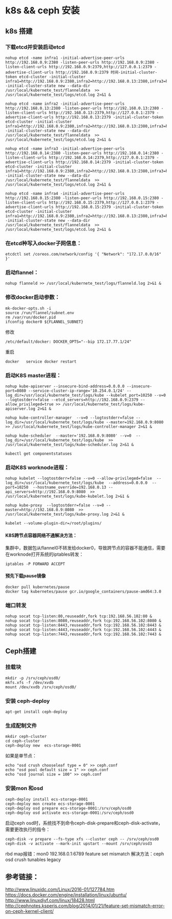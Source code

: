 # k8s && ceph 安装

## k8s 搭建

### 下载etcd并安装启动etcd
```
nohup etcd -name infra1 -initial-advertise-peer-urls http://192.168.0.9:2380 -listen-peer-urls http://192.168.0.9:2380 -listen-client-urls http://192.168.0.9:2379,http://127.0.0.1:2379 -advertise-client-urls http://192.168.0.9:2379 时间-initial-cluster-token etcd-cluster -initial-cluster infra1=http://192.168.0.9:2380,infra2=http://192.168.0.13:2380,infra3=http://192.168.0.14:2380,infra4=http://192.168.0.15:2380 -initial-cluster-state new --data-dir /usr/local/kubernete_test/flanneldata  >> /usr/local/kubernete_test/logs/etcd.log 2>&1 &
```
```
nohup etcd -name infra2 -initial-advertise-peer-urls http://192.168.0.13:2380 -listen-peer-urls http://192.168.0.13:2380 -listen-client-urls http://192.168.0.13:2379,http://127.0.0.1:2379 -advertise-client-urls http://192.168.0.13:2379 -initial-cluster-token etcd-cluster -initial-cluster infra1=http://192.168.0.9:2380,infra2=http://192.168.0.13:2380,infra3=http://192.168.0.14:2380,infra4=http://192.168.0.15:2380 -initial-cluster-state new --data-dir /usr/local/kubernete_test/flanneldata  >> /usr/local/kubernete_test/logs/etcd.log 2>&1 &
```
```
nohup etcd -name infra3 -initial-advertise-peer-urls http://192.168.0.14:2380 -listen-peer-urls http://192.168.0.14:2380 -listen-client-urls http://192.168.0.14:2379,http://127.0.0.1:2379 -advertise-client-urls http://192.168.0.14:2379 -initial-cluster-token etcd-cluster -initial-cluster infra1=http://192.168.0.9:2380,infra2=http://192.168.0.13:2380,infra3=http://192.168.0.14:2380,infra4=http://192.168.0.15:2380 -initial-cluster-state new --data-dir /usr/local/kubernete_test/flanneldata  >> /usr/local/kubernete_test/logs/etcd.log 2>&1 &
```
```
nohup etcd -name infra4 -initial-advertise-peer-urls http://192.168.0.15:2380 -listen-peer-urls http://192.168.0.15:2380 -listen-client-urls http://192.168.0.15:2379,http://127.0.0.1:2379 -advertise-client-urls http://192.168.0.15:2379 -initial-cluster-token etcd-cluster -initial-cluster infra1=http://192.168.0.9:2380,infra2=http://192.168.0.13:2380,infra3=http://192.168.0.14:2380,infra4=http://192.168.0.15:2380 -initial-cluster-state new --data-dir /usr/local/kubernete_test/flanneldata  >> /usr/local/kubernete_test/logs/etcd.log 2>&1 &
```

### 在etcd种写入docker子网信息：
```
etcdctl set /coreos.com/network/config '{ "Network": "172.17.0.0/16" }'
```

### 启动flannel：
```
nohup flanneld >> /usr/local/kubernete_test/logs/flanneld.log 2>&1 &
```

### 修改docker启动参数：
```
mk-docker-opts.sh -i
source /run/flannel/subnet.env
rm /var/run/docker.pid
ifconfig docker0 ${FLANNEL_SUBNET}
```

修改
```
/etc/default/docker: DOCKER_OPTS="--bip 172.17.77.1/24"  
``` 

重启
```
docker   service docker restart
```

### 启动K8S master进程：

```
nohup kube-apiserver --insecure-bind-address=0.0.0.0 --insecure-port=8080 --service-cluster-ip-range='10.254.0.1/24' --log_dir=/usr/local/kubernete_test/logs/kube --kubelet_port=10250 --v=0 --logtostderr=false --etcd_servers=http://192.168.0.9:2379 --allow_privileged=true >> /usr/local/kubernete_test/logs/kube-apiserver.log 2>&1 &
```

```
nohup kube-controller-manager  --v=0 --logtostderr=false --log_dir=/usr/local/kubernete_test/logs/kube --master=192.168.0.9:8080 >> /usr/local/kubernete_test/logs/kube-controller-manager 2>&1 &
```

```
nohup kube-scheduler  --master='192.168.0.9:8080' --v=0  --log_dir=/usr/local/kubernete_test/logs/kube  >> /usr/local/kubernete_test/logs/kube-scheduler.log 2>&1 &
```

```
kubectl get componentstatuses
```

### 启动K8S worknode进程：

```
nohup kubelet --logtostderr=false --v=0 --allow-privileged=false  --log_dir=/usr/local/kubernete_test/logs/kube  --address=0.0.0.0  --port=10250  --hostname_override=192.168.0.13 --api_servers=http://192.168.0.9:8080  >> /usr/local/kubernete_test/logs/kube-kubelet.log 2>&1 &

nohup kube-proxy  --logtostderr=false --v=0 --master=http://192.168.0.9:8080  >> /usr/local/kubernete_test/logs/kube-proxy.log 2>&1 &
```

```
kubelet --volume-plugin-dir=/root/plugins/
```


#### K8S跨节点容器网络不通解决方法：
集群中，数据包从flannel0不转发给docker0，导致跨节点的容器不能通信，需要在worknode打开系统的iptables转发：
```
iptables -P FORWARD ACCEPT
```
#### 预先下载pause镜像
```
docker pull kubernetes/pause
docker tag kubernetes/pause gcr.io/google_containers/pause-amd64:3.0
```

### 端口转发
```
nohup socat tcp-listen:80,reuseaddr,fork tcp:192.168.56.102:80 &
nohup socat tcp-listen:8080,reuseaddr,fork tcp:192.168.56.102:8080 &
nohup socat tcp-listen:8443,reuseaddr,fork tcp:192.168.56.102:8443 &
nohup socat tcp-listen:4443,reuseaddr,fork tcp:192.168.56.102:4443 &
nohup socat tcp-listen:7443,reuseaddr,fork tcp:192.168.56.102:7443 &
```

## Ceph搭建

### 挂载块
```
mkdir -p /srv/ceph/osd0/
mkfs.xfs -f /dev/xvdb
mount /dev/xvdb /srv/ceph/osd0/
```
### 安装 ceph-deploy
```
apt-get install ceph-deploy
```

### 生成配制文件
```
mkdir ceph-cluster
cd ceph-cluster
ceph-deploy new  ecs-storage-0001
```

如果是单节点：
```
echo "osd crush chooseleaf type = 0" >> ceph.conf
echo "osd pool default size = 1" >> ceph.conf
echo "osd journal size = 100" >> ceph.conf
```
### 安装mon 和osd
```
ceph-deploy install ecs-storage-0001
ceph-deploy mon create ecs-storage-0001
ceph-deploy osd prepare ecs-storage-0001:/srv/ceph/osd0
ceph-deploy osd activate ecs-storage-0001:/srv/ceph/osd0
```

启动ceph osd时，系统找不到命令ceph-disk-prepare和ceph-disk-activate，需要更改执行的指令：

```
ceph-disk -v prepare --fs-type xfs --cluster ceph -- /srv/ceph/osd0
ceph-disk -v activate --mark-init upstart --mount /srv/ceph/osd3
```

rbd map报错：mon0 192.168.0.1:6789 feature set mismatch
解决方法：ceph osd crush tunables legacy




## 参考链接：
http://www.linuxidc.com/Linux/2016-01/127784.htm
https://docs.docker.com/engine/installation/linux/ubuntu/
http://www.linuxdiyf.com/linux/18428.html
http://cephnotes.ksperis.com/blog/2014/01/21/feature-set-mismatch-error-on-ceph-kernel-client/



